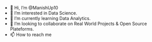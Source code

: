 - 👋 Hi, I’m @ManishUp10
- 👀 I’m interested in Data Science.
- 🌱 I’m currently learning Data Analytics.
- 💞️ I’m looking to collaborate on Real World Projects & Open Source Plateforms. 
- 📫 How to reach me 

<!---
ManishUp10/ManishUp10 is a ✨ special ✨ repository because its `README.md` (this file) appears on your GitHub profile.
You can click the Preview link to take a look at your changes.
--->
